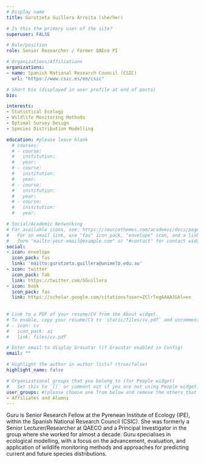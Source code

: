 ```yaml
---
# Display name
title: Gurutzeta Guillera Arroita (she/her)

# Is this the primary user of the site?
superuser: FALSE

# Role/position
role: Senior Researcher / Former QAEco PI

# Organizations/Affiliations
organizations:
- name: Spanish National Research Council (CSIC)
  url: "https://www.csic.es/en/csic"

# Short bio (displayed in user profile at end of posts)
bio:  

interests:
- Statistical Ecology
- Wildlife Monitoring Methods
- Optimal Survey Design
- Species Distribution Modelling

education: #please leave blank
  # courses:
  # - course: 
  #   institution:
  #   year: 
  # - course: 
  #   institution: 
  #   year: 
  # - course: 
  #   institution: 
  #   year: 
  # - course: 
  #   institution: 
  #   year: 

# Social/Academic Networking
# For available icons, see: https://sourcethemes.com/academic/docs/page-builder/#icons
#   For an email link, use "fas" icon pack, "envelope" icon, and a link in the
#   form "mailto:your-email@example.com" or "#contact" for contact widget.
social:
- icon: envelope
  icon_pack: fas
  link: 'mailto:gurutzeta.guillera@unimelb.edu.au'
- icon: twitter
  icon_pack: fab
  link: https://twitter.com/GGuillera
- icon: book
  icon_pack: fas
  link: https://scholar.google.com/citations?user=ZClrTegAAAAJ&hl=en
    
  
# Link to a PDF of your resume/CV from the About widget.
# To enable, copy your resume/CV to `static/files/cv.pdf` and uncomment the lines below.
# - icon: cv
#   icon_pack: ai
#   link: files/cv.pdf

# Enter email to display Gravatar (if Gravatar enabled in Config)
email: ""

# Highlight the author in author lists? (true/false)
highlight_name: false

# Organizational groups that you belong to (for People widget)
#   Set this to `[]` or comment out if you are not using People widget.
user_groups: #(please choose one from below and remove the others that aren't needed)
- Affiliates and Alumni
---
```



Guru is Senior Research Fellow at the Pyrenean Institute of Ecology (IPE), within the Spanish National Research Council (CSIC). She was formerly a Senior Lecturer/Researcher at QAECO and a Principal Investigator in the group where she worked for almost a decade. Guru specialises in ecological modelling, with a focus on the advancement, evaluation, and application of wildlife monitoring methods and approaches for predicting current and future species distributions.
